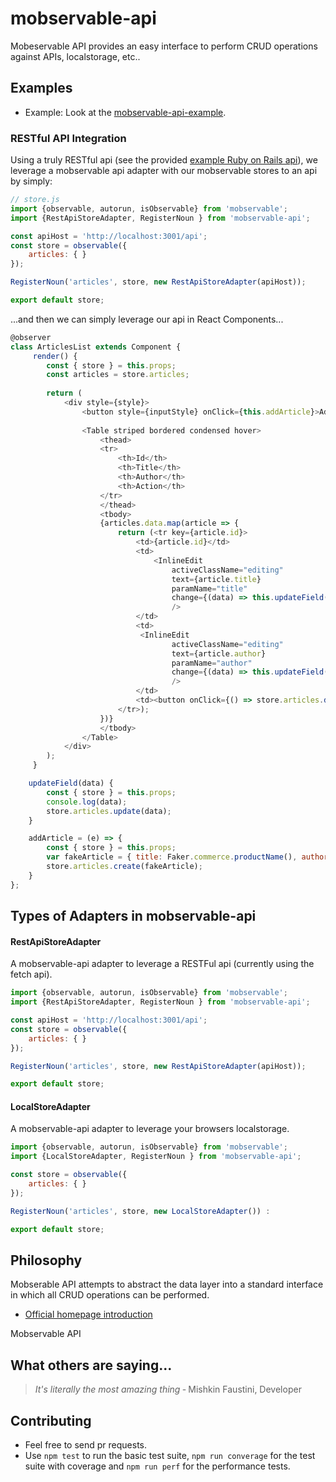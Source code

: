 # mobservable-api
Mobeservable API provides an easy interface to perform CRUD operations against APIs, localstorage, etc.. 

## Examples

* Example: Look at the [mobservable-api-example](https://github.com/mishkinf/mobservable-api-example).

### RESTful API Integration
Using a truly RESTful api (see the provided [example Ruby on Rails api](https://github.com/mishkinf/rails_api_example)), we leverage a mobservable api adapter with our mobservable stores to an api by simply:
```javascript
// store.js
import {observable, autorun, isObservable} from 'mobservable';
import {RestApiStoreAdapter, RegisterNoun } from 'mobservable-api';

const apiHost = 'http://localhost:3001/api';
const store = observable({
    articles: { }
});

RegisterNoun('articles', store, new RestApiStoreAdapter(apiHost));

export default store;
```
...and then we can simply leverage our api in React Components...
```javascript
@observer
class ArticlesList extends Component {
     render() {
        const { store } = this.props;
        const articles = store.articles;
         
        return (
            <div style={style}>
                <button style={inputStyle} onClick={this.addArticle}>Add Article</button>
                
                <Table striped bordered condensed hover>
                    <thead>
                    <tr>
                        <th>Id</th>
                        <th>Title</th>
                        <th>Author</th>
                        <th>Action</th>
                    </tr>
                    </thead>
                    <tbody>
                    {articles.data.map(article => {
                        return (<tr key={article.id}>
                            <td>{article.id}</td>
                            <td> 
                                <InlineEdit
                                    activeClassName="editing"
                                    text={article.title}
                                    paramName="title"
                                    change={(data) => this.updateField({id: article.id, title: data.title})}
                                    />
                            </td>
                            <td>
                             <InlineEdit
                                    activeClassName="editing"
                                    text={article.author}
                                    paramName="author"
                                    change={(data) => this.updateField({id: article.id, author: data.author})}
                                    />
                            </td>
                            <td><button onClick={() => store.articles.delete(article.id)}>Delete</button></td>
                        </tr>);
                    })}
                    </tbody>
                </Table>
            </div>
        );    
     }

    updateField(data) {
        const { store } = this.props;
        console.log(data);
        store.articles.update(data);
    }

    addArticle = (e) => {
        const { store } = this.props;
        var fakeArticle = { title: Faker.commerce.productName(), author: Faker.name.findName() };
        store.articles.create(fakeArticle);
    }
};
```
## Types of Adapters in mobservable-api
#### RestApiStoreAdapter
A mobservable-api adapter to leverage a RESTFul api (currently using the fetch api). 
```javascript
import {observable, autorun, isObservable} from 'mobservable';
import {RestApiStoreAdapter, RegisterNoun } from 'mobservable-api';

const apiHost = 'http://localhost:3001/api';
const store = observable({
    articles: { }
});

RegisterNoun('articles', store, new RestApiStoreAdapter(apiHost));

export default store;
```
#### LocalStoreAdapter
A mobservable-api adapter to leverage your browsers localstorage.
```javascript
import {observable, autorun, isObservable} from 'mobservable';
import {LocalStoreAdapter, RegisterNoun } from 'mobservable-api';

const store = observable({
    articles: { }
});

RegisterNoun('articles', store, new LocalStoreAdapter()) :

export default store;
```

## Philosophy
Mobserable API attempts to abstract the data layer into a standard interface in which all CRUD operations can be performed. 

* [Official homepage introduction](http://mishkinf.github.io/mobservable-api)

Mobservable API

## What others are saying...

> _It's literally the most amazing thing_
> &dash; Mishkin Faustini, Developer

## Contributing

* Feel free to send pr requests.
* Use `npm test` to run the basic test suite, `npm run converage` for the test suite with coverage and `npm run perf` for the performance tests.

